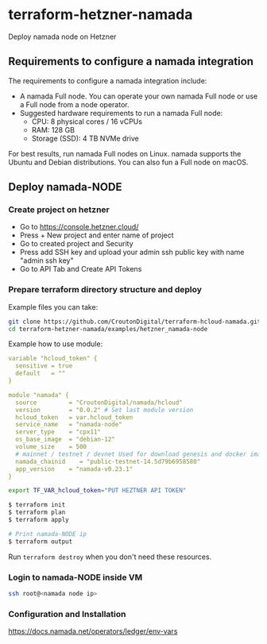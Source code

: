 # terraform-hetzner-namada
Deploy namada node on Hetzner


## Requirements to configure a namada integration
The requirements to configure a namada integration include:

* A namada Full node. You can operate your own namada Full node or use a Full node from a node operator.
* Suggested hardware requirements to run a namada Full node:
   * CPU: 8 physical cores / 16 vCPUs
   * RAM: 128 GB
   * Storage (SSD): 4 TB NVMe drive

For best results, run namada Full nodes on Linux. namada supports the Ubuntu and Debian distributions. You can also fun a Full node on macOS.

## Deploy namada-NODE

### Create project on hetzner
* Go to https://console.hetzner.cloud/
* Press + New project and enter name of project 
* Go to created project and Security 
* Press add SSH key and upload your admin ssh public key with name "admin ssh key"
* Go to API Tab and Create API Tokens

### Prepare terraform directory structure and deploy 

Example files you can take: 
```bash
git clone https://github.com/CroutonDigital/terraform-hcloud-namada.git
cd terraform-hetzner-namada/examples/hetzner_namada-node
```

Example how to use module: 
```yaml
variable "hcloud_token" {
  sensitive = true
  default   = ""
}

module "namada" {
  source         = "CroutonDigital/namada/hcloud"
  version        = "0.0.2" # Set last module version 
  hcloud_token   = var.hcloud_token
  service_name   = "namada-node"
  server_type    = "cpx11"
  os_base_image  = "debian-12"
  volume_size    = 500
  # mainnet / testnet / devnet Used for download genesis and docker image
  namada_chainid    = "public-testnet-14.5d79b6958580"
  app_version    = "namada-v0.23.1"
}
```

```bash
export TF_VAR_hcloud_token="PUT HEZTNER API TOKEN"

$ terraform init
$ terraform plan
$ terraform apply

# Print namada-NODE ip
$ terraform output 
```

Run `terraform destroy` when you don't need these resources.

### Login to namada-NODE inside VM

```bash
ssh root@<namada node ip>
```

### Configuration and Installation

https://docs.namada.net/operators/ledger/env-vars